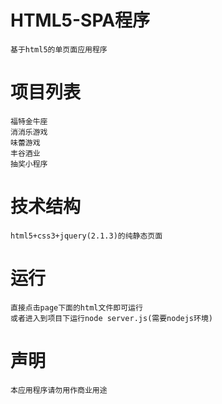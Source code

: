 # HTML5-SPA程序
    基于html5的单页面应用程序

# 项目列表
    福特金牛座
    消消乐游戏
    味蕾游戏
    丰谷酒业
    抽奖小程序

# 技术结构
    html5+css3+jquery(2.1.3)的纯静态页面

# 运行
    直接点击page下面的html文件即可运行
    或者进入到项目下运行node server.js(需要nodejs环境)

# 声明
    本应用程序请勿用作商业用途


